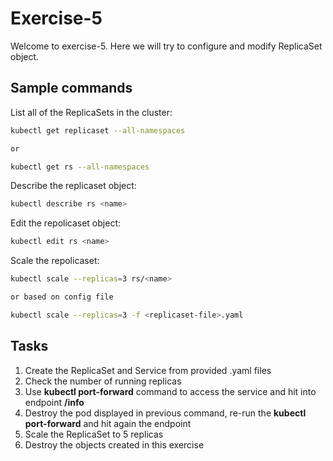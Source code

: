 # Exercise-5

Welcome to exercise-5. Here we will try to configure and modify ReplicaSet object.

## Sample commands

List all of the ReplicaSets in the cluster:

```bash
kubectl get replicaset --all-namespaces

or

kubectl get rs --all-namespaces
```

Describe the replicaset object:

```bash
kubectl describe rs <name>
```

Edit the repolicaset object:

```bash
kubectl edit rs <name>
```

Scale the repolicaset:

```bash
kubectl scale --replicas=3 rs/<name>

or based on config file

kubectl scale --replicas=3 -f <replicaset-file>.yaml
```

## Tasks

1. Create the ReplicaSet and Service from provided .yaml files
2. Check the number of running replicas
3. Use **kubectl port-forward** command to access the service and hit into endpoint **/info**
4. Destroy the pod displayed in previous command, re-run the **kubectl port-forward** and hit again the endpoint
5. Scale the ReplicaSet to 5 replicas
6. Destroy the objects created in this exercise
